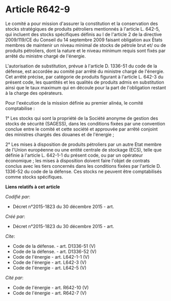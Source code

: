 # Article R642-9

Le comité a pour mission d'assurer la constitution et la conservation des stocks stratégiques de produits pétroliers
mentionnés à l'article L. 642-5, qui incluent des stocks spécifiques définis au l de l'article 2 de la directive 2009/119/CE
du Conseil du 14 septembre 2009 faisant obligation aux États membres de maintenir un niveau minimal de stocks de pétrole brut
et/ ou de produits pétroliers, dont la nature et le niveau minimum requis sont fixés par arrêté du ministre chargé de
l'énergie. 

L'autorisation de substitution, prévue à l'article D. 1336-51 du code de la défense, est accordée au comité par arrêté du
ministre chargé de l'énergie. Cet arrêté précise, par catégorie de produits figurant à l'article L. 642-3 du présent code,
les quantités et les qualités de produits admis en substitution ainsi que le taux maximum qui en découle pour la part de
l'obligation restant à la charge des opérateurs. 

Pour l'exécution de la mission définie au premier alinéa, le comité comptabilise :

1° Les stocks qui sont la propriété de la Société anonyme de gestion des stocks de sécurité (SAGESS), dans les conditions
fixées par une convention conclue entre le comité et cette société et approuvée par arrêté conjoint des ministres chargés des
douanes et de l'énergie ;

2° Les mises à disposition de produits pétroliers par un autre Etat membre de l'Union européenne ou une entité centrale de
stockage (ECS), telle que définie à l'article L. 642-1-1 du présent code, ou par un opérateur économique ; les mises à
disposition doivent faire l'objet de contrats conclus avec les tiers concernés dans les conditions fixées par l'article D.
1336-52 du code de la défense. Ces stocks ne peuvent être comptabilisés comme stocks spécifiques.

**Liens relatifs à cet article**

_Codifié par_:

  - Décret n°2015-1823 du 30 décembre 2015 - art.

_Créé par_:

  - Décret n°2015-1823 du 30 décembre 2015 - art.

_Cite_:

  - Code de la défense. - art. D1336-51 (V)
  - Code de la défense. - art. D1336-52 (V)
  - Code de l'énergie - art. L642-1-1 (V)
  - Code de l'énergie - art. L642-3 (V)
  - Code de l'énergie - art. L642-5 (V)

_Cité par_:

  - Code de l'énergie - art. R642-10 (V)
  - Code de l'énergie - art. R642-7 (V)
